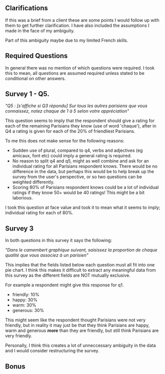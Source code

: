 Clarifications
-------------

If this was a brief from a client these are some points I would follow up with them to get further clarification. I have also included the assumptions I made in the face of my ambiguity.

Part of this ambiguity maybe due to my limited French skills.

Required Questions
------------------

In general there was no mention of which questions were required. I took this to mean, all questions are assumed required unless stated to be conditional on other answers.

Survey 1 - Q5.
--------------

*"Q5 : [s'affiche si Q3 répondu] 
Sur tous les autres parisiens que vous connaissez, notez chaque de 1 à 5 selon votre appréciation"*

This question seems to imply that the respondent should give a rating for each of the remaining Parisians they know (use of word 'chaque'), after in Q4 a rating is given for each of the 20% of friendliest Parisians.

To me this does not make sense for the following reasons:

- Sudden use of plural, compared to q4, verbs and adjectives (eg amicaux, font etc) could imply a general rating is required.
- No reason to split q4 and q5, might as well combine and ask for an individual rating for all Parisians respondent knows. There would be no difference in the data, but perhaps this would be to help break up the survey from the user's perspective, or so two questions can be weighted differently.
- Scoring 80% of Parisians respondent knows could be a lot of individual ratings if they know 50+ would be 40 ratings! This might be a bit laborious.

I took this question at face value and took it to mean what it seems to imply; individual rating for each of 80%.

Survey 3
--------

In both questions in this survey it says the following:

*"Dans le camembert graphique suivant, saisissez la proportion de chaque qualité que vous associez à un parisien"*

This implies that the fields listed below each question must all fit into one pie chart. I think this makes it difficult to extract any meaningful data from this survey as the different fields are NOT mutually exclusive.

For example a respondent might give this response for q1.

- friendly: 10%
- happy: 30%
- warm: 30%
- generous: 30%

This might seem like the respondent thought Parisians were not very friendly, but in reality it may just be that they think Parisians are happy, warm and generous **more** than they are friendly, but still think Parisians are very friendly.

Personally, I think this creates a lot of unneccessary ambiguity in the data and I would consider restructuring the survey.

Bonus
-----